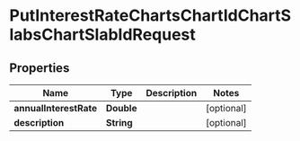 
# PutInterestRateChartsChartIdChartSlabsChartSlabIdRequest

## Properties
Name | Type | Description | Notes
------------ | ------------- | ------------- | -------------
**annualInterestRate** | **Double** |  |  [optional]
**description** | **String** |  |  [optional]



